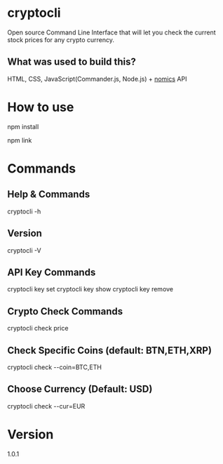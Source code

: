 # cryptocli

Open source Command Line Interface that will let you check the current stock prices for any crypto currency.

## What was used to build this?

HTML, CSS, JavaScript(Commander.js, Node.js) + [nomics](https://nomics.com/) API

# How to use

npm install

npm link

# Commands

## Help & Commands

cryptocli -h

## Version

cryptocli -V

## API Key Commands

cryptocli key set
cryptocli key show
cryptocli key remove

## Crypto Check Commands

cryptocli check price

## Check Specific Coins (default: BTN,ETH,XRP)

cryptocli check --coin=BTC,ETH

## Choose Currency (Default: USD)

cryptocli check --cur=EUR

# Version

1.0.1
